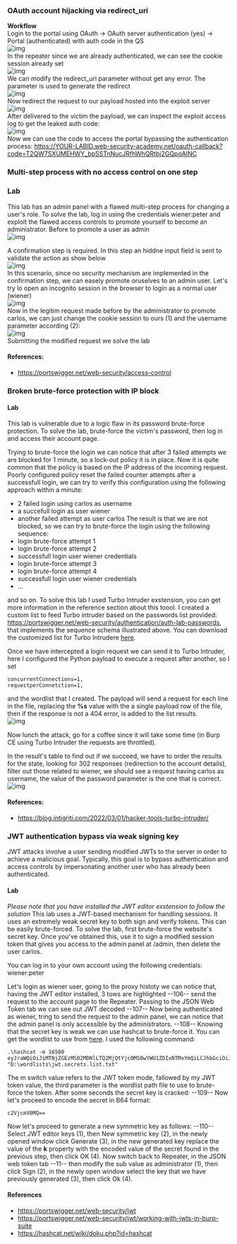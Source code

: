 ### OAuth account hijacking via redirect_uri
<b>Workflow</b><br/>
Login to the portal using OAuth -> OAuth server authentication (yes) -> Portal (authenticated)  with auth code in the QS
<br>![img](./img/5.png)<br>
In the repeater since we are already authenticated, we can see the cookie session already set
<br>![img](./img/6.png)<br>
We can modify the redirect_uri parameter without get any error. The parameter is used to generate the redirect
<br>![img](./img/7.png)<br>
Now redirect the request to our payload hosted into the exploit server
<br>![img](./img/8.png)<br>
After delivered to the victim the payload, we can inspect the exploit access log to get the leaked auth code:
<br>![img](./img/9.png)<br>
Now we can use the code to access the portal bypassing the authentication process:
https://YOUR-LABID.web-security-academy.net/oauth-callback?code=T2QW7SXUMEHWY_bpSSTnNucJRfhWhQRtbj2GQpqAINC

### Multi-step process with no access control on one step 
### Lab
This lab has an admin panel with a flawed multi-step process for changing a user's role. 
To solve the lab, log in using the credentials wiener:peter and exploit the flawed access controls to promote yourself to become an administrator.
Before to promote a user as admin 
<br>![img](./img/83.png)<br>

A confirmation step is required. In this step an hiddne input field is sent to validate the action as show below
<br>![img](./img/84.png)<br>
In this scenario, since no security mechanism are implemented in the confirmation step, we can easely promote oruselves to an admin user. Let's try lo open an incognito session in the browser to login as a normal user (wiener)
<br>![img](./img/85.png)<br>
Now in the legitim request made before by the administrator to promote carlos, we can just change the cookie session to ours (1) and the username parameter according (2):
<br>![img](./img/86.png)<br>
Submitting the modified request we solve the lab

#### References:
+ https://portswigger.net/web-security/access-control

### Broken brute-force protection with IP block
#### Lab
This lab is vulnerable due to a logic flaw in its password brute-force protection. To solve the lab, brute-force the victim's password, then log in and access their account page.

Trying to brute-force the login we can notice that after 3 failed attempts we are blocked for 1 minute, so a lock-out policy it is in place. Now it is quite common that the policy is based on the IP address of the incoming request. Poorly configured policy reset the failed counter attempts after a successfull login, we can try to verify this configuration using the following approach within a minute:
+ 2 failed login using carlos as username
+ a succefull login as user wiener
+ another failed attempt as user carlos
The result is that we are not blocked, so we can try to brute-force the login using the following sequence:
+ login brute-force attempt 1
+ login brute-force attempt 2
+ successfull login user wiener credentials
+ login brute-force attempt 3
+ login brute-force attempt 4
+ successfull login user wiener credentials
+ ...

and so on. To solve this lab I used Turbo Intruder exstension, you can get more information in the reference section about this toool. I created a custom list to feed Turbo intruder based on the passwords list provided: https://portswigger.net/web-security/authentication/auth-lab-passwords, that implements the sequence schema illustrated above. You can download the customized list for Turbo Intrudere [here](./file/wl_auth.txt).

Once we have intercepted a login request we can send it to Turbo Intruder, here I configured the Python payload to execute a request after another, so I set
```
concurrentConnections=1,
requestperConnetction=1,
```
and the wordlist that I created. The payload will send a request for each line in the file, replacing the <b>%s</b>
value with the a single payload row of the file, then if the response is not a 404 error, is added to the list results.
<br>![img](./img/87.png)<br>

Now lunch the attack, go for a coffee since it will take some time (in Burp CE using Turbo Intruder the requests are throttled). 

In the result's table to find out if we succeed, we have to order the results for the state, looking for 302 responses (redirection to the account details), filter out those related to wiener, we should see a request having carlos as username, the value of the password parameter is the one that is correct.
<br>![img](./img/88.png)<br>


#### References:
+ https://blog.intigriti.com/2022/03/01/hacker-tools-turbo-intruder/

### JWT authentication bypass via weak signing key
JWT attacks involve a user sending modified JWTs to the server in order to achieve a malicious goal. Typically, this goal is to bypass authentication and access controls by impersonating another user who has already been authenticated. 
#### Lab
<i>Please note that you have installed the JWT editor exstension to follow the solution</i>
This lab uses a JWT-based mechanism for handling sessions. It uses an extremely weak secret key to both sign and verify tokens. This can be easily brute-forced. To solve the lab, first brute-force the website's secret key. Once you've obtained this, use it to sign a modified session token that gives you access to the admin panel at /admin, then delete the user carlos.

You can log in to your own account using the following credentials: wiener:peter 

Let's login as wiener user, going to the proxy histoty we can notice that, having the JWT editor installed, 3 tows are highlighted
--106--
send the request to the account page to the Repeater. Passing to the JSON Web Token tab we can see out JWT decoded
--107--
Now being authenticated as wiener, tring to send the request to the admin panel, we can notice that the admin panel is only accessible by the administrators. 
--108--
Knowing that the secret key is weak we can use hashcat to brute-force it. You can get the wordlist to use from [here](https://github.com/wallarm/jwt-secrets/blob/master/jwt.secrets.list). I used the following command:
```
.\hashcat -m 16500 eyJraWQiOiJiMTNjZGEzMS02MDNlLTQ2MjQtYjc0MS0wYWU1ZDIxNTMxYmQiLCJhbGciOiJIUzI1NiJ9.eyJpc3MiOiJwb3J0c3dpZ2dlciIsInN1YiI6IndpZW5lciIsImV4cCI6MTY3NDIyNjQxN30.T0XcbTnWQ1MWDn5ZcfU46AEU0i1K4Ta5yhuiCWby_lM "D:\wordlists\jwt.secrets.list.txt"
```
The m switch value refers to the JWT token mode, fallowed by my JWT token value, the third parameter is the wordlist path file to use to brute-force the token. After some seconds the secret key is cracked:
--109--
Now let's proceed to encode the secret in B64 format:
```
c2VjcmV0MQ==
```
Now let's proceed to generate a new symmetric key as follows:
--110--
Select JWT editor keys (1), then New symmetric key (2), in the newly opened window click Generate (3), in the new generated key replace the value of the <b>k</b> property with the encoded value of the secret found in the previous step, then click OK (4). Now switch back to Repeater, in the JSON web token tab
--11--
then modify the sub value as administrator (1), then click Sign (2), in the newly open window select the key that we have previously generated (3), then click Ok (4).

#### References
+ https://portswigger.net/web-security/jwt
+ https://portswigger.net/web-security/jwt/working-with-jwts-in-burp-suite
+ https://hashcat.net/wiki/doku.php?id=hashcat
